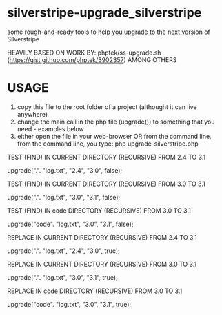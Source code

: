 silverstripe-upgrade_silverstripe
=================================

some rough-and-ready tools to help you upgrade to the next version of Silverstripe

 
HEAVILY BASED ON WORK BY: phptek/ss-upgrade.sh (https://gist.github.com/phptek/3902357)
AMONG OTHERS
 
USAGE
=================================
 
1. copy this file to the root folder of a project (althought it can live anywhere)
2. change the main call in the php file (upgrade()) to something that you need - examples below
3. either open the file in your web-browser OR from the command line.
   from the command line, you type: php upgrade-silverstripe.php
 

TEST (FIND) IN CURRENT DIRECTORY (RECURSIVE) FROM 2.4 TO 3.1

upgrade(".". "log.txt", "2.4", "3.0", false);
 

TEST (FIND) IN CURRENT DIRECTORY (RECURSIVE) FROM 3.0 TO 3.1

upgrade(".". "log.txt", "3.0", "3.1", false);
 

TEST (FIND) IN code DIRECTORY (RECURSIVE) FROM 3.0 TO 3.1

upgrade("code". "log.txt", "3.0", "3.1", false);


REPLACE IN CURRENT DIRECTORY (RECURSIVE) FROM 2.4 TO 3.1

upgrade(".". "log.txt", "2.4", "3.0", true);


REPLACE IN CURRENT DIRECTORY (RECURSIVE) FROM 3.0 TO 3.1

upgrade(".". "log.txt", "3.0", "3.1", true);


REPLACE IN code DIRECTORY (RECURSIVE) FROM 3.0 TO 3.1

upgrade("code". "log.txt", "3.0", "3.1", true);
